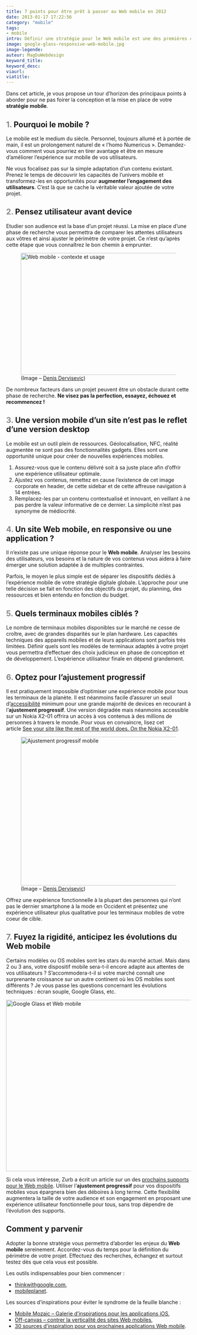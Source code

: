 ```yaml
---
title: 7 points pour être prêt à passer au Web mobile en 2013
date: 2013-01-17 17:22:56
category: "mobile"
tags:
- mobile
intro: Définir une stratégie pour le Web mobile est une des premières choses à faire en 2013. Cela requiert une planification méticuleuse, une connaissance des technologies disponibles et le plus important, une compréhension des attentes de vos utilisateurs sur les terminaux mobiles.
image: google-glass-responsive-web-mobile.jpg
image-legende:
auteur: MagDuWebdesign
keyword_title:
keyword_desc:
viaurl:
viatitle:
---
```


<p>Dans cet article, je vous propose un tour d’horizon des principaux points à aborder pour ne pas foirer la conception et la mise en place de votre <strong>stratégie mobile</strong>.</p>
<h2><span style="color: #888888;">1.</span> Pourquoi le mobile ?</h2>
<p>Le mobile est le medium du siècle. Personnel, toujours allumé et à portée de main, il est un prolongement naturel de «&nbsp;l’homo Numericus&nbsp;». Demandez-vous comment vous pourriez en&nbsp;tirer avantage et&nbsp;être en mesure d’améliorer l’expérience sur mobile de vos utilisateurs.</p>
<p>Ne vous focalisez pas sur la simple adaptation d’un contenu existant. Prenez le temps de découvrir les capacités de l’univers mobile et transformez-les en opportunités pour <strong>augmenter l’engagement des utilisateurs</strong>. C’est là que se cache la véritable valeur ajoutée de votre projet.</p>
<h2><span style="color: #888888;">2.</span> Pensez utilisateur avant device</h2>
<p>Etudier son audience est la base d’un projet réussi. La mise en place d’une phase de recherche vous permettra de comparer les attentes utilisateurs aux&nbsp;vôtres&nbsp;et ainsi ajuster le périmètre de votre projet. Ce n’est qu’après cette étape que vous connaîtrez le bon chemin à emprunter.</p>
<figure>
  <img src="https://s3-eu-west-1.amazonaws.com/mdw-images/large/web-mobile-contexte-usage.jpg" alt="Web mobile - contexte et usage" width="500" height="333">
  <figcaption>(Image – <a title="Denis Dervisevic" href="http://www.flickr.com/photos/denisdervisevic/4568726847/in/photostream" target="_blank">Denis Dervisevic</a>)</figcaption>
</figure>
<p>De nombreux facteurs dans un projet peuvent être un obstacle durant cette phase de recherche. <strong>Ne visez pas la perfection, essayez, échouez et recommencez !&nbsp;</strong></p>
<h2><span style="color: #888888;">3.</span> Une version mobile d’un site n’est pas le reflet d’une version desktop</h2>
<p>Le mobile est un outil plein de ressources. Géolocalisation, NFC, réalité augmentée ne sont pas des fonctionnalités gadgets. Elles sont une opportunité unique pour créer de nouvelles expériences mobiles.</p>
<ol>
<li>Assurez-vous que le contenu délivré soit à sa juste place afin d’offrir une expérience utilisateur optimale.</li>
<li>Ajustez vos contenus, remettez en cause l’existence de cet image corporate en header, de cette sidebar et de cette affreuse navigation à 14 entrées.</li>
<li>Remplacez-les par un contenu contextualisé et innovant, en veillant à ne pas perdre la valeur informative de ce dernier. La simplicité n’est pas synonyme de médiocrité.</li>
</ol>
<h2><span style="color: #888888;">4.</span> Un site Web mobile, en responsive ou une application ?</h2>
<p>Il n’existe pas une unique réponse pour le <strong>Web mobile</strong>. Analyser les besoins des utilisateurs, vos besoins et la nature de vos contenus vous aidera à faire émerger une solution adaptée à de multiples contraintes.</p>
<p>Parfois, le moyen le plus simple est de séparer les dispositifs dédiés à l’expérience mobile de votre stratégie digitale globale. L’approche pour une telle décision se fait en fonction des objectifs du projet, du planning, des ressources et bien entendu en fonction du budget.</p>
<h2><span style="color: #888888;">5.</span> Quels terminaux mobiles ciblés ?</h2>
<p>Le nombre de terminaux mobiles disponibles sur le marché ne cesse de croître, avec de grandes disparités sur le plan hardware. Les capacités techniques des appareils mobiles et de leurs applications sont parfois très limitées.&nbsp;Définir quels sont les modèles de terminaux adaptés à votre projet vous permettra d’effectuer des choix judicieux en phase de conception et de développement. L’expérience utilisateur finale en dépend grandement.</p>
<h2><span style="color: #888888;">6.</span> Optez pour l’ajustement progressif</h2>
<p>Il est pratiquement impossible d’optimiser une expérience mobile pour tous les terminaux de la planète. Il est néanmoins facile d’assurer un seuil d’<a title="40 points à checker pour atteindre le nirvāṇa de l’accessibilité Web" href="http://magazineduwebdesign.com/accessibilite-web-ckecklist">accessibilité</a> minimum pour une grande majorité de devices en recourant à l’<strong>ajustement progressif</strong>. Une version dégradée mais néanmoins accessible sur un Nokia X2-01 offrira un accès à vos contenus à des millions de personnes à travers le monde. Pour vous en convaincre, lisez cet article&nbsp;<a title="See your site like the rest of the world does. On the Nokia X2-01 " href="http://generatedcontent.org/post/31441135779/mobileweb-row" target="_blank">See your site like the rest of the world does. On the Nokia X2-01</a>.</p>
<figure>
  <img src="https://s3-eu-west-1.amazonaws.com/mdw-images/large/tumblr_ma9mnfEKBF1qmllqg.jpg" alt="Ajustement progressif mobile" width="434" height="406">
  <figcaption>(Image – <a title="Denis Dervisevic" href="http://www.flickr.com/photos/denisdervisevic/4568726847/in/photostream" target="_blank">Denis Dervisevic</a>)</figcaption>
</figure>
<p>Offrez une expérience fonctionnelle à la plupart des personnes qui n’ont pas le dernier smartphone à la mode en Occident et présentez une expérience utilisateur plus qualitative pour les terminaux mobiles de votre coeur de cible.</p>
<h2><span style="color: #888888;">7.</span> Fuyez la rigidité, anticipez les évolutions du Web mobile</h2>
<p>Certains modèles ou OS mobiles sont les stars du marché actuel. Mais dans 2 ou 3 ans, votre dispositif mobile sera-t-il encore adapté aux attentes de vos utilisateurs ?&nbsp;S’accommodera-t-il si votre marché connaît une surprenante croissance sur un autre continent où les OS mobiles sont différents ? Je vous passe les questions concernant les évolutions techniques : écran souple, Google Glass, etc.</p>
<p><img class="alignnone size-full wp-image-2911" title="Google Glass et Web mobile" src="https://s3-eu-west-1.amazonaws.com/mdw-images/large/google-glass-responsive-web-mobile.jpg" alt="Google Glass et Web mobile" width="552" height="468"></p>
<p>Si cela vous intéresse, Zurb a écrit un article sur un des&nbsp;<a title="Google Glasses: You've Got Responsive Design in Your Eye" href="http://www.zurb.com/article/1141/google-glasses-you-ve-got-responsive-desi" target="_blank">prochains supports pour le Web mobile</a>. Utiliser l’<strong>ajustement progressif</strong>&nbsp;pour vos dispositifs mobiles vous épargnera bien des&nbsp;déboires&nbsp;à long terme. Cette flexibilité augmentera la taille de votre audience et son engagement en proposant une expérience utilisateur fonctionnelle pour tous, sans trop dépendre de l’évolution des supports.</p>
<h2>Comment y parvenir</h2>
<p>Adopter la bonne stratégie vous permettra d’aborder les enjeux du <strong>Web mobile</strong> sereinement. Accordez-vous du temps pour la définition du périmètre de votre projet. Effectuez des recherches, échangez et surtout testez dès que cela vous est possible.</p>
<p>Les outils indispensables pour bien commencer :</p>
<ul>
<li><a href="http://www.thinkwithgoogle.com/insights/search/?q=mobile#/insights/search/?q=mobile" target="_blank">thinkwithgoogle.com</a>,</li>
<li><a href="http://www.thinkwithgoogle.com/mobileplanet/fr/" target="_blank">mobileplanet</a>.</li>
</ul>
<p>Les sources d’inspirations pour éviter le syndrome de la feuille blanche :</p>
<ul>
<li><a title="Mobile Mozaic – Galerie d’inspirations pour les applications iOS" href="http://magazineduwebdesign.com/galerie-inspiration-ui-applications-ios">Mobile Mozaic – Galerie d’inspirations pour les applications iOS</a>,</li>
<li><a title="Off-canvas – contrer la verticalité des sites Web mobiles" href="http://magazineduwebdesign.com/off-canvas-navigation-contenu-site-mobile">Off-canvas – contrer la verticalité des sites Web mobiles</a>,</li>
<li><a title="30 sources d’inspiration pour vos prochaines applications Web mobile" href="http://magazineduwebdesign.com/30-sources-dinspiration-pour-vos-prochaines-applications-web-mobiles">30 sources d’inspiration pour vos prochaines applications Web mobile</a>.</li>
</ul>

